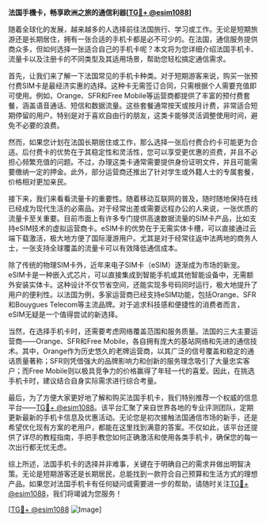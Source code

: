 **法国手機卡，畅享欧洲之旅的通信利器[[TG💪+ @esim1088](https://t.me/s/esim1088)]**

随着全球化的发展，越来越多的人选择前往法国旅行、学习或工作。无论是短期旅游还是长期居住，拥有一张合适的手机卡都是必不可少的。在法国，通信服务提供商众多，但如何选择一张适合自己的手机卡呢？本文将为您详细介绍法国手机卡、流量卡以及注册卡的不同类型及其适用场景，帮助您轻松搞定通信需求。

首先，让我们来了解一下法国常见的手机卡种类。对于短期游客来说，购买一张预付费SIM卡是最经济实惠的选择。这种卡无需签订合同，只需根据个人需要充值即可使用。例如，Orange、SFR和Free Mobile等运营商都提供了丰富的预付费套餐，涵盖语音通话、短信和数据流量。这些套餐通常按天或按月计费，非常适合短期停留的用户。特别是对于喜欢自由行的朋友，这类卡能够灵活调整使用时间，避免不必要的浪费。

然而，如果您计划在法国长期居住或工作，那么选择一张后付费合约卡可能更为合适。后付费卡的优势在于其稳定性和灵活性，您可以享受更优惠的资费，并且不必担心频繁充值的问题。不过，办理这类卡通常需要提供身份证明文件，并且可能需要缴纳一定的押金。此外，部分运营商还推出了针对学生或外籍人士的专属套餐，价格相对更加亲民。

接下来，我们来看看流量卡的重要性。随着移动互联网的普及，随时随地保持在线已经成为现代生活的必需品。对于经常出差或需要远程办公的人来说，一张优质的流量卡至关重要。目前市面上有许多专门提供高速数据流量的SIM卡产品，比如支持eSIM技术的虚拟运营商卡。eSIM卡的优势在于无需实体卡槽，可以直接通过云端下载激活，极大地方便了国际漫游用户。尤其是对于经常往返中法两地的商务人士，一张支持全球覆盖的流量卡可以有效降低通信成本。

除了传统的物理SIM卡外，近年来电子SIM卡（eSIM）逐渐成为市场的新宠。eSIM卡是一种嵌入式芯片，可以直接集成到智能手机或其他智能设备中，无需额外安装实体卡。这种设计不仅节省空间，还能实现多号码同时运行，极大地提升了用户的便利性。以法国为例，多家运营商已经支持eSIM功能，包括Orange、SFR和Bouygues Telecom等主流品牌。对于追求科技感和便捷性的消费者而言，eSIM无疑是一个值得尝试的新选择。

当然，在选择手机卡时，还需要考虑网络覆盖范围和服务质量。法国的三大主要运营商——Orange、SFR和Free Mobile，各自拥有庞大的基站网络和先进的通信技术。其中，Orange作为历史悠久的老牌运营商，以其广泛的信号覆盖和稳定的通话质量著称；SFR则凭借强大的品牌影响力和创新的服务理念吸引了大量忠实客户；而Free Mobile则以极具竞争力的价格赢得了年轻一代的喜爱。因此，在挑选手机卡时，建议结合自身实际需求进行综合考量。

最后，为了方便大家更好地了解和购买法国手机卡，我们特别推荐一个权威的信息平台——[TG💪+ @esim1088](https://t.me/s/esim1088)。该平台汇聚了来自世界各地的专业评测团队，定期更新最新的手机卡信息及优惠活动。无论您是初次接触法国通信市场的新手，还是希望优化现有方案的老用户，都能在这里找到满意的答案。不仅如此，该平台还提供了详尽的教程指南，手把手教您如何正确激活和使用各类手机卡，确保您的每一次出行都无忧无虑。

综上所述，法国手机卡的选择并非难事，关键在于明确自己的需求并做出明智决策。无论是短期游客还是长期居民，总能找到一款符合自己预算和生活方式的理想产品。如果您对法国手机卡有任何疑问或需要进一步的帮助，请随时关注[TG💪+ @esim1088](https://t.me/s/esim1088)，我们将竭诚为您服务！

[[TG💪+ @esim1088](https://t.me/s/esim1088) ![Image](https://i.postimg.cc/4NQfJmqS/Snipaste-2025-05-13-00-14-12.png)]